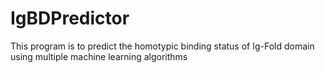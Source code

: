 # IgBDPredictor
This program is to predict the homotypic binding status of Ig-Fold domain using multiple machine learning algorithms
